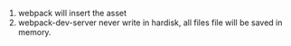 1. webpack will insert the asset
2. webpack-dev-server never write in hardisk, all files file will be saved in memory.
